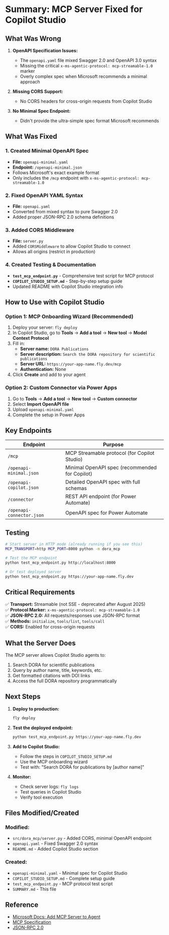 # Summary: MCP Server Fixed for Copilot Studio

## What Was Wrong

1. **OpenAPI Specification Issues:**
   - The `openapi.yaml` file mixed Swagger 2.0 and OpenAPI 3.0 syntax
   - Missing the critical `x-ms-agentic-protocol: mcp-streamable-1.0` marker
   - Overly complex spec when Microsoft recommends a minimal approach

2. **Missing CORS Support:**
   - No CORS headers for cross-origin requests from Copilot Studio

3. **No Minimal Spec Endpoint:**
   - Didn't provide the ultra-simple spec format Microsoft recommends

## What Was Fixed

### 1. Created Minimal OpenAPI Spec
- **File:** `openapi-minimal.yaml` 
- **Endpoint:** `/openapi-minimal.json`
- Follows Microsoft's exact example format
- Only includes the `/mcp` endpoint with `x-ms-agentic-protocol: mcp-streamable-1.0`

### 2. Fixed OpenAPI YAML Syntax
- **File:** `openapi.yaml`
- Converted from mixed syntax to pure Swagger 2.0
- Added proper JSON-RPC 2.0 schema definitions

### 3. Added CORS Middleware
- **File:** `server.py`
- Added `CORSMiddleware` to allow Copilot Studio to connect
- Allows all origins (restrict in production)

### 4. Created Testing & Documentation
- **`test_mcp_endpoint.py`** - Comprehensive test script for MCP protocol
- **`COPILOT_STUDIO_SETUP.md`** - Step-by-step setup guide
- Updated README with Copilot Studio integration info

## How to Use with Copilot Studio

### Option 1: MCP Onboarding Wizard (Recommended)

1. Deploy your server: `fly deploy`
2. In Copilot Studio, go to **Tools** → **Add a tool** → **New tool** → **Model Context Protocol**
3. Fill in:
   - **Server name:** `DORA Publications`
   - **Server description:** `Search the DORA repository for scientific publications`
   - **Server URL:** `https://your-app-name.fly.dev/mcp`
   - **Authentication:** None
4. Click **Create** and add to your agent

### Option 2: Custom Connector via Power Apps

1. Go to **Tools** → **Add a tool** → **New tool** → **Custom connector**
2. Select **Import OpenAPI file**
3. Upload `openapi-minimal.yaml`
4. Complete the setup in Power Apps

## Key Endpoints

| Endpoint | Purpose |
|----------|---------|
| `/mcp` | MCP Streamable protocol (for Copilot Studio) |
| `/openapi-minimal.json` | Minimal OpenAPI spec (recommended for Copilot) |
| `/openapi-copilot.json` | Detailed OpenAPI spec with full schemas |
| `/connector` | REST API endpoint (for Power Automate) |
| `/openapi-connector.json` | OpenAPI spec for Power Automate |

## Testing

```bash
# Start server in HTTP mode (already running if you see this)
MCP_TRANSPORT=http MCP_PORT=8000 python -m dora_mcp

# Test the MCP endpoint
python test_mcp_endpoint.py http://localhost:8000

# Or test deployed server
python test_mcp_endpoint.py https://your-app-name.fly.dev
```

## Critical Requirements

✅ **Transport:** Streamable (not SSE - deprecated after August 2025)  
✅ **Protocol Marker:** `x-ms-agentic-protocol: mcp-streamable-1.0`  
✅ **JSON-RPC 2.0:** All requests/responses use JSON-RPC format  
✅ **Methods:** `initialize`, `tools/list`, `tools/call`  
✅ **CORS:** Enabled for cross-origin requests  

## What the Server Does

The MCP server allows Copilot Studio agents to:
1. Search DORA for scientific publications
2. Query by author name, title, keywords, etc.
3. Get formatted citations with DOI links
4. Access the full DORA repository programmatically

## Next Steps

1. **Deploy to production:**
   ```bash
   fly deploy
   ```

2. **Test the deployed endpoint:**
   ```bash
   python test_mcp_endpoint.py https://your-app-name.fly.dev
   ```

3. **Add to Copilot Studio:**
   - Follow the steps in `COPILOT_STUDIO_SETUP.md`
   - Use the MCP onboarding wizard
   - Test with: "Search DORA for publications by [author name]"

4. **Monitor:**
   - Check server logs: `fly logs`
   - Test queries in Copilot Studio
   - Verify tool execution

## Files Modified/Created

### Modified:
- `src/dora_mcp/server.py` - Added CORS, minimal OpenAPI endpoint
- `openapi.yaml` - Fixed Swagger 2.0 syntax
- `README.md` - Added Copilot Studio section

### Created:
- `openapi-minimal.yaml` - Minimal spec for Copilot Studio
- `COPILOT_STUDIO_SETUP.md` - Complete setup guide
- `test_mcp_endpoint.py` - MCP protocol test script
- `SUMMARY.md` - This file

## Reference

- [Microsoft Docs: Add MCP Server to Agent](https://learn.microsoft.com/en-us/microsoft-copilot-studio/mcp-add-existing-server-to-agent)
- [MCP Specification](https://modelcontextprotocol.io/)
- [JSON-RPC 2.0](https://www.jsonrpc.org/specification)
